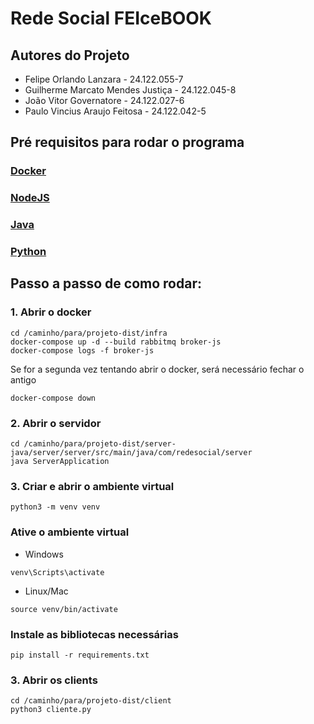 # Rede Social FEIceBOOK 

## Autores do Projeto
* Felipe Orlando Lanzara - 24.122.055-7
* Guilherme Marcato Mendes Justiça - 24.122.045-8
* João Vitor Governatore - 24.122.027-6
* Paulo Vincius Araujo Feitosa - 24.122.042-5


## Pré requisitos para rodar o programa

### [Docker](https://www.docker.com/)
### [NodeJS](https://nodejs.org/pt/download/current)
### [Java](https://www.oracle.com/java/technologies/downloads/)
### [Python](https://www.python.org/downloads/)

## Passo a passo de como rodar:

### 1.  Abrir o docker
```
cd /caminho/para/projeto-dist/infra
docker-compose up -d --build rabbitmq broker-js
docker-compose logs -f broker-js
```
Se for a segunda vez tentando abrir o docker, será necessário fechar o antigo
```
docker-compose down
```

### 2. Abrir o servidor 
```
cd /caminho/para/projeto-dist/server-java/server/server/src/main/java/com/redesocial/server
java ServerApplication
```

### 3. Criar e abrir o ambiente virtual
```
python3 -m venv venv
```
### Ative o ambiente virtual 
* Windows
```
venv\Scripts\activate
```
* Linux/Mac
```
source venv/bin/activate
```
### Instale as bibliotecas necessárias
```
pip install -r requirements.txt
```


### 3. Abrir os clients
```
cd /caminho/para/projeto-dist/client
python3 cliente.py
```

